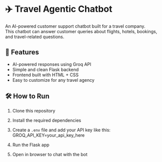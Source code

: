 # ✈️ Travel Agentic Chatbot

An AI-powered customer support chatbot built for a travel company.  
This chatbot can answer customer queries about flights, hotels, bookings, and travel-related questions.

## 🚀 Features
- AI-powered responses using Groq API  
- Simple and clean Flask backend  
- Frontend built with HTML + CSS  
- Easy to customize for any travel agency  

## 🛠️ How to Run
1. Clone this repository  
2. Install the required dependencies  
3. Create a `.env` file and add your API key like this:  
GROQ_API_KEY=your_api_key_here

4. Run the Flask app  
5. Open in browser to chat with the bot  

